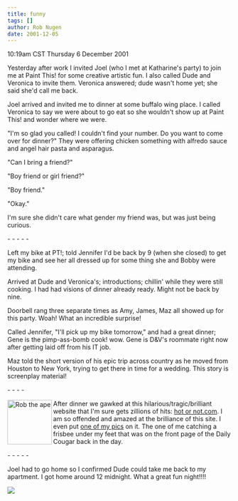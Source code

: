 ```yaml
---
title: funny
tags: []
author: Rob Nugen
date: 2001-12-05
---
```


<title></title>
<p class=date>10:19am CST Thursday 6 December 2001</p>

<p>Yesterday after work I invited Joel (who I met at Katharine's
party) to join me at Paint This! for some creative artistic fun.  I
also called Dude and Veronica to invite them.  Veronica answered; dude
wasn't home yet; she said she'd call me back.</p>

<p>Joel arrived and invited me to dinner at some buffalo wing place.
I called Veronica to say we were about to go eat so she wouldn't show
up at Paint This! and wonder where we were.</p>

<p>"I'm so glad you called!  I couldn't find your number.  Do you want
to come over for dinner?"  They were offering chicken something with
alfredo sauce and angel hair pasta and asparagus.</p>

<p>"Can I bring a friend?"</p>

<p>"Boy friend or girl friend?"</p>

<p>"Boy friend."</p>

<p>"Okay."</p>

<p>I'm sure she didn't care what gender my friend was, but was just
being curious.</p>

<p>- - - - -</p>

<p>Left my bike at PT!; told Jennifer I'd be back by 9 (when she
closed) to get my bike and see her all dressed up for some thing she
and Bobby were attending.</p>

<p>Arrived at Dude and Veronica's; introductions; chillin' while they
were still cooking.  I had had visions of dinner already ready.  Might
not be back by nine.</p>

<p>Doorbell rang three separate times as Amy, James, Maz all showed up
for this party.  Woah!  What an incredible surprise!</p>

<p>Called Jennifer, "I'll pick up my bike tomorrow," and had a great
dinner; Gene is the pimp-ass-bomb cook!  wow.  Gene is D&V's roommate
right now after getting laid off from his IT job.</p>

<p>Maz told the short version of his epic trip across country as he
moved from Houston to New York, trying to get there in time for a
wedding.  This story is screenplay material!</p>

<p>- - - -</p>

<p><a href="/images/college/front_page.jpg"><img
src="/images/college/front_page.jpg" border=0 width=100 align=left
alt='Rob the ape'></a> After dinner we gawked at this
hilarious/tragic/brilliant website that I'm sure gets zillions of
hits: <a href="http://www.hotornot.com">hot or not.com</a>.  I am so
offended and amazed at the brilliance of this site.  I even put <a
href="http://www.hotornot.com/r/?eid=SSSLKY&key=SLR">one of my
pics</a> on it.  The one of me catching a frisbee under my feet that
was on the front page of the Daily Cougar back in the day.</p>

<p>- - - - -</p>

<p>Joel had to go home so I confirmed Dude could take me back to my
apartment.  I got home around 12 midnight.  What a great fun
night!!!!</p>

<p><img src='/images/rob/wL-ROB.gif'/></p>


